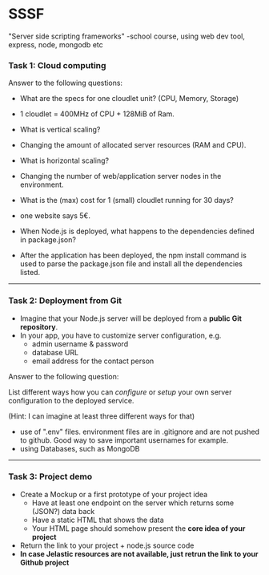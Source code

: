 # SSSF
"Server side scripting frameworks" -school course, using web dev tool, express, node, mongodb etc

### Task 1: Cloud computing 

Answer to the following questions:

* What are the specs for one cloudlet unit? (CPU, Memory,  Storage)
- 1 cloudlet = 400MHz of CPU + 128MiB of Ram.
* What is vertical scaling?
- Changing the amount of allocated server resources (RAM and CPU).
* What is horizontal scaling?
- Changing the number of web/application server nodes in the environment.
* What is the (max) cost for 1 (small) cloudlet running for 30 days? 
- one website says 5€.
* When Node.js is deployed, what happens to the dependencies defined in package.json?
- After the application has been deployed, the npm install command is used to parse the package.json file and install all the dependencies listed.

---

### Task 2: Deployment from Git

* Imagine that your Node.js server will be deployed from a **public Git repository**.
* In your app, you have to customize server configuration, e.g.
  * admin username & password
  * database URL
  * email address for the contact person

Answer to the following question:

List different ways how you can *configure* or *setup* your own server configuration to the deployed service.

(Hint: I can imagine at least three different ways for that)


- use of ".env" files. environment files are in .gitignore and are not pushed to github. Good way to save important usernames for example.
- using Databases, such as MongoDB



---

### Task 3: Project demo

* Create a Mockup or a first prototype of your project idea
  * Have at least one endpoint on the server which returns some (JSON?) data back
  * Have a static HTML that shows the data 
  * Your HTML page should somehow present the **core idea of your project**
* Return the link to your project + node.js source code
* **In case Jelastic resources are not available, just retrun the link to your Github project**

